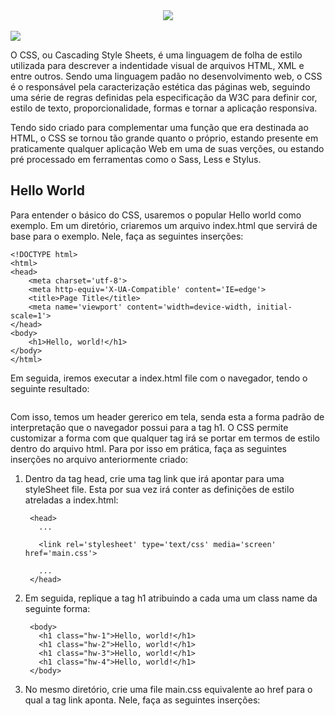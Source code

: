 <div align="center">
 <img src="https://user-images.githubusercontent.com/61476935/148092001-97272843-0741-4a7e-8902-f438c3733334.png">
</div>

<br>

<img src="https://img.shields.io/static/v1?label=CSS&message=Style-Sheet&color=blue&style=for-the-badge&logo=CSS"/>


O CSS, ou Cascading Style Sheets, é uma linguagem de folha de estilo utilizada para descrever a indentidade visual de arquivos HTML, XML e entre outros. Sendo uma linguagem padão no desenvolvimento web, o CSS é o responsável pela caracterização estética das páginas web, seguindo uma série de regras definidas pela especificação da W3C para definir cor, estilo de texto, proporcionalidade, formas e tornar a aplicação responsiva.

Tendo sido criado para complementar uma função que era destinada ao HTML, o CSS se tornou tão grande quanto o próprio, estando presente em praticamente qualquer aplicação Web em uma de suas verções, ou estando pré processado em ferramentas como o Sass, Less e Stylus.


<h2>Hello World</h2>


Para entender o básico do CSS, usaremos o popular Hello world como exemplo. Em um diretório, criaremos um arquivo index.html que servirá de base para o exemplo. Nele, faça as seguintes inserções:


    <!DOCTYPE html>
    <html>
    <head>
        <meta charset='utf-8'>
        <meta http-equiv='X-UA-Compatible' content='IE=edge'>
        <title>Page Title</title>
        <meta name='viewport' content='width=device-width, initial-scale=1'>
    </head>
    <body>
        <h1>Hello, world!</h1>
    </body>
    </html>


Em seguida, iremos executar a index.html file com o navegador, tendo o seguinte resultado:


<div align="center">
  <img src="">
</div>


Com isso, temos um header gererico em tela, senda esta a forma padrão de interpretação que o navegador possui para a tag h1. O CSS permite customizar a forma com que qualquer tag irá se portar em termos de estilo dentro do arquivo html. Para por isso em prática, faça as seguintes inserções no arquivo anteriormente criado:

1. Dentro da tag head, crie uma tag link que irá apontar para uma styleSheet file. Esta por sua vez irá conter as definições de estilo atreladas a index.html:

        <head> 
          ...

          <link rel='stylesheet' type='text/css' media='screen' href='main.css'>

          ...
        </head>


2. Em seguida, replique a tag h1 atribuindo a cada uma um class name da seguinte forma:


        <body>
          <h1 class="hw-1">Hello, world!</h1>
          <h1 class="hw-2">Hello, world!</h1>
          <h1 class="hw-3">Hello, world!</h1>
          <h1 class="hw-4">Hello, world!</h1>
        </body>


3. No mesmo diretório, crie uma file main.css equivalente ao href para o qual a tag link aponta. Nele, faça as seguintes inserções:

